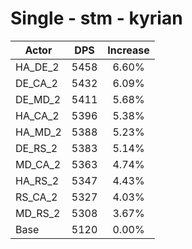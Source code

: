# Single - stm - kyrian
| Actor | DPS | Increase |
|---|:---:|:---:|
|HA_DE_2|5458|6.60%|
|DE_CA_2|5432|6.09%|
|DE_MD_2|5411|5.68%|
|HA_CA_2|5396|5.38%|
|HA_MD_2|5388|5.23%|
|DE_RS_2|5383|5.14%|
|MD_CA_2|5363|4.74%|
|HA_RS_2|5347|4.43%|
|RS_CA_2|5327|4.03%|
|MD_RS_2|5308|3.67%|
|Base|5120|0.00%|
